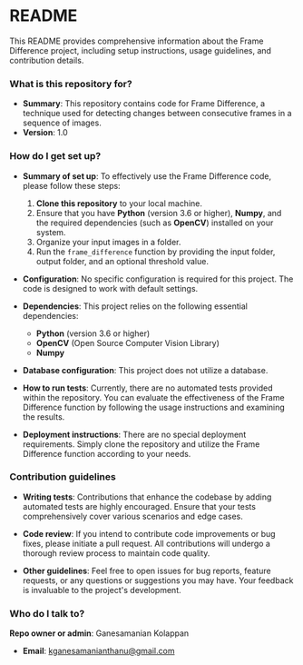 # README #

This README provides comprehensive information about the Frame Difference project, including setup instructions, usage guidelines, and contribution details.

### What is this repository for? ###

* **Summary**: This repository contains code for Frame Difference, a technique used for detecting changes between consecutive frames in a sequence of images.
* **Version**: 1.0

### How do I get set up? ###

* **Summary of set up**: To effectively use the Frame Difference code, please follow these steps:

  1. **Clone this repository** to your local machine.
  2. Ensure that you have **Python** (version 3.6 or higher), **Numpy**, and the required dependencies (such as **OpenCV**) installed on your system.
  3. Organize your input images in a folder.
  4. Run the `frame_difference` function by providing the input folder, output folder, and an optional threshold value.

* **Configuration**: No specific configuration is required for this project. The code is designed to work with default settings.

* **Dependencies**: This project relies on the following essential dependencies:
  - **Python** (version 3.6 or higher)
  - **OpenCV** (Open Source Computer Vision Library)
  - **Numpy**

* **Database configuration**: This project does not utilize a database.

* **How to run tests**: Currently, there are no automated tests provided within the repository. You can evaluate the effectiveness of the Frame Difference function by following the usage instructions and examining the results.

* **Deployment instructions**: There are no special deployment requirements. Simply clone the repository and utilize the Frame Difference function according to your needs.

### Contribution guidelines ###

* **Writing tests**: Contributions that enhance the codebase by adding automated tests are highly encouraged. Ensure that your tests comprehensively cover various scenarios and edge cases.

* **Code review**: If you intend to contribute code improvements or bug fixes, please initiate a pull request. All contributions will undergo a thorough review process to maintain code quality.

* **Other guidelines**: Feel free to open issues for bug reports, feature requests, or any questions or suggestions you may have. Your feedback is invaluable to the project's development.

### Who do I talk to? ###

**Repo owner or admin**: Ganesamanian Kolappan
  - **Email**: kganesamanianthanu@gmail.com

